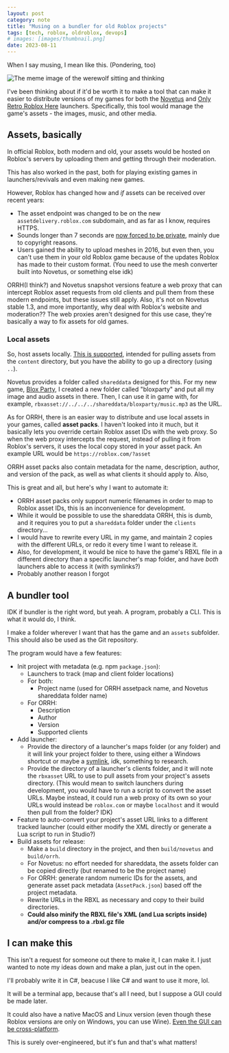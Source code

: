 ```yaml
---
layout: post
category: note
title: "Musing on a bundler for old Roblox projects"
tags: [tech, roblox, oldroblox, devops]
# images: [images/thumbnail.png]
date: 2023-08-11
---
```

When I say musing, I mean like this. (Pondering, too)

![The meme image of the werewolf sitting and thinking](images/wolf.bmp)

I've been thinking about if it'd be worth it to make a tool that can make it easier to distribute versions of my games for both the [Novetus](https://bitl.itch.io/novetus) and [Only Retro Roblox Here](https://onlyretrorobloxhere.itch.io/orrh) launchers. Specifically, this tool would manage the game's assets - the images, music, and other media.

## Assets, basically

In official Roblox, both modern and old, your assets would be hosted on Roblox's servers by uploading them and getting through their moderation.

This has also worked in the past, both for playing existing games in launchers/revivals and even making new games.

However, Roblox has changed how and *if* assets can be received over recent years:

- The asset endpoint was changed to be on the new `assetdelivery.roblox.com` subdomain, and as far as I know, requires HTTPS.
- Sounds longer than 7 seconds are [now forced to be private](https://devforum.roblox.com/t/new-asset-privacy-and-permissions-features-for-audio-and-video/2725248), mainly due to copyright reasons.
- Users gained the ability to upload meshes in 2016, but even then, you can't use them in your old Roblox game because of the updates Roblox has made to their custom format. (You need to use the mesh converter built into Novetus, or something else idk)

ORRH(I think?) and Novetus snapshot versions feature a web proxy that can intercept Roblox asset requests from old clients and pull them from these modern endpoints, but these issues still apply. Also, it's not on Novetus stable 1.3, and more importantly, why deal with Roblox's website and moderation?? The web proxies aren't designed for this use case, they're basically a way to fix assets for old games.

### Local assets

So, host assets locally. [This is supported](https://rbxlegacy.wiki/index.php/Content#rbxasset://directoryFile/file.type), intended for pulling assets from the `content` directory, but you have the ability to go up a directory (using `..`).

Novetus provides a folder called `shareddata` designed for this. For my new game, [Blox Party](/projects/bloxparty), I created a new folder called "bloxparty" and put all my image and audio assets in there. Then, I can use it in game with, for example, `rbxasset://../../../shareddata/bloxparty/music.mp3` as the URL.

As for ORRH, there is an easier way to distribute and use local assets in your games, called **asset packs**. I haven't looked into it much, but it basically lets you override certain Roblox asset IDs with the web proxy. So when the web proxy intercepts the request, instead of pulling it from Roblox's servers, it uses the local copy stored in your asset pack. An example URL would be `https://roblox.com/?asset`

ORRH asset packs also contain metadata for the name, description, author, and version of the pack, as well as what clients it should apply to. Also, 

This is great and all, but here's why I want to automate it:

- ORRH asset packs only support numeric filenames in order to map to Roblox asset IDs, this is an inconvenience for development.
- While it would be possible to use the shareddata ORRH, this is dumb, and it requires you to put a `shareddata` folder under the `clients` directory...
- I would have to rewrite every URL in my game, and maintain 2 copies with the different URLs, or redo it every time I want to release it.
- Also, for development, it would be nice to have the game's RBXL file in a different directory than a specific launcher's map folder, and have *both* launchers able to access it (with symlinks?)
- Probably another reason I forgot

## A bundler tool

IDK if bundler is the right word, but yeah. A program, probably a CLI. This is what it would do, I think.

I make a folder wherever I want that has the game and an `assets` subfolder. This should also be used as the Git repository.

The program would have a few features:

- Init project with metadata (e.g. npm `package.json`):
	- Launchers to track (map and client folder locations)
	- For both:
		- Project name (used for ORRH assetpack name, and Novetus shareddata folder name)
	- For ORRH:
		- Description
		- Author
		- Version
		- Supported clients
- Add launcher: 
	- Provide the directory of a launcher's maps folder (or any folder) and it will link your project folder to there, using either a Windows shortcut or maybe a [symlink](https://www.howtogeek.com/16226/complete-guide-to-symbolic-links-symlinks-on-windows-or-linux/), idk, something to research.
	- Provide the directory of a launcher's clients folder, and it will note the `rbxasset` URL to use to pull assets from your project's assets directory. (This would mean to switch launchers during development, you would have to run a script to convert the asset URLs. Maybe instead, it could run a web proxy of its own so your URLs would instead be `roblox.com` or maybe `localhost` and it would then pull from the folder? IDK)
- Feature to auto-convert your project's asset URL links to a different tracked launcher (could either modify the XML directly or generate a Lua script to run in Studio?)
- Build assets for release:
	- Make a `build` directory in the project, and then `build/novetus` and `build/orrh`.
	- For Novetus: no effort needed for shareddata, the assets folder can be copied directly (but renamed to be the project name)
	- For ORRH: generate random numeric IDs for the assets, and generate asset pack metadata (`AssetPack.json`) based off the project metadata.
	- Rewrite URLs in the RBXL as necessary and copy to their build directories.
	- **Could also minify the RBXL file's XML (and Lua scripts inside) and/or compress to a .rbxl.gz file**

## I can make this

This isn't a request for someone out there to make it, I can make it. I just wanted to note my ideas down and make a plan, just out in the open.

I'll probably write it in C#, beacuse I like C# and want to use it more, lol.

It will be a terminal app, because that's all I need, but I suppose a GUI could be made later.

It could also have a native MacOS and Linux version (even though these Roblox versions are only on Windows, you can use Wine). [Even the GUI can be cross-platform](https://avaloniaui.net/).

This is surely over-engineered, but it's fun and that's what matters!